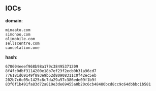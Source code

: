 
## IOCs

__domain__:

```text
minaato.com
simonoo.com
olimobile.com
sellscentre.com
cancelation.one
```
__hash__:

```text
670604eeef968b98a179c38495371209
8f4fc0dbf3114200e18b7ef23f2ecb0b31a96cd7
776181d69149f893e9b52d80908311c0f42ec5eb
202b7c6c05c1425c8c7da29a97c386ede09f1b9f
83f0f1b491fa83d72a819e3de69455a0b20c6cb48480bcd8cc9c64dbbbc1b581
```
